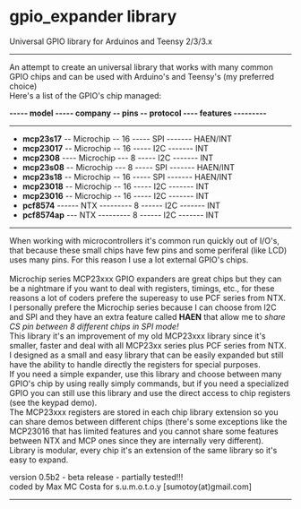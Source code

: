 gpio_expander library
=====================

 Universal GPIO library for Arduinos and Teensy 2/3/3.x
 
--------------------------------------------------------------------------------------

An attempt to create an universal library that works with many common GPIO chips and can be used with Arduino's and Teensy's (my preferred choice)<br>
Here's a list of the GPIO's chip managed:<br>

<b>----- model ----- company -- pins -- protocol ---- features ---------</b>

--------------------------------------------------------------------------------------

- <b>mcp23s17</b> -- Microchip -- 16 ----- SPI ------- HAEN/INT
- <b>mcp23017</b> -- Microchip -- 16 ----- I2C ------- INT
- <b>mcp2308</b> ---- Microchip --- 8  ----- I2C ------- INT
- <b>mcp23s08</b> --	Microchip --- 8  ----- SPI ------- HAEN/INT
- <b>mcp23s18</b> -- Microchip -- 16 ----- SPI ------- HAEN/INT
- <b>mcp23018</b> -- Microchip -- 16 ----- I2C ------- INT
- <b>mcp23016</b> -- Microchip -- 16 ----- I2C ------- INT
- <b>pcf8574</b> ------ NTX --------- 8  ------ I2C ------- INT
- <b>pcf8574ap</b> --- NTX --------- 8  ------ I2C ------- INT

--------------------------------------------------------------------------------------
When working with microcontrollers it's common run quickly out of I/O's, that because these small chips have few
pins and some periferal (like LCD) uses many pins. For this reason I use a lot external GPIO's chips.<br><br>
Microchip series MCP23xxx GPIO expanders are great chips but they can be a nightmare if you want to deal with registers, timings, etc., for these reasons a lot of coders prefere the supereasy to use PCF series from NTX.<br> 
I personally prefere the Microchip series because I can choose from I2C and SPI and they have an extra feature called <b>HAEN</b> that allow me to <i>share CS pin between 8 different chips in SPI mode!</i><br>
This library it's an improvement of my old MCP23xxx library since it's smaller, faster and deal with all MCP23xx series plus PCF series from NTX.<br>
I designed as a small and easy library that can be easily expanded but still have the ability to handle directly the registers for special purposes.<br>
If you need a simple expander, use this library and choose between many GPIO's chip by using really simply commands, but if you need a specialized GPIO you can still use this library and use the direct access to chip registers (see the keypad demo).<br>
The MCP23xxx registers are stored in each chip library extension so you can share demos between different chips (there's some exceptions like the MCP23016 that has limited features and you cannot share some features between NTX and MCP ones since they are internally very different).<br>
Library is modular, every chip it's an extension of the same library so it's easy to expand.<br>

version 0.5b2 - beta release - partially tested!!!<br>
coded by Max MC Costa for s.u.m.o.t.o.y [sumotoy(at)gmail.com]

--------------------------------------------------------------------------------------
